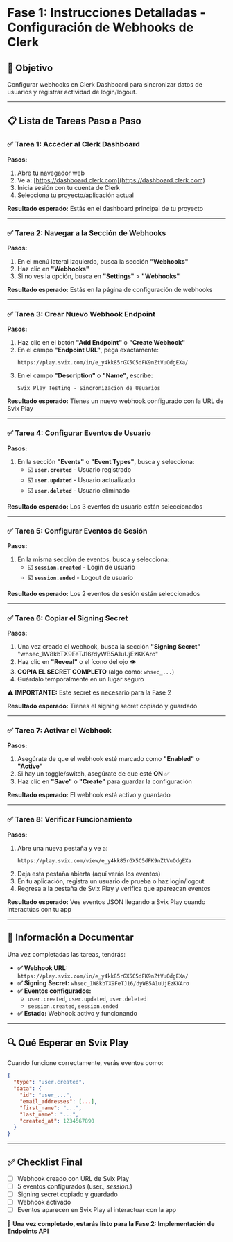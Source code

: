 # Fase 1: Instrucciones Detalladas - Configuración de Webhooks de Clerk

## 🎯 Objetivo

Configurar webhooks en Clerk Dashboard para sincronizar datos de usuarios y registrar actividad de login/logout.

---

## 📋 Lista de Tareas Paso a Paso

### ✅ **Tarea 1: Acceder al Clerk Dashboard**

**Pasos:**

1. Abre tu navegador web
2. Ve a: [https://dashboard.clerk.com](https://dashboard.clerk.com)
3. Inicia sesión con tu cuenta de Clerk
4. Selecciona tu proyecto/aplicación actual

**Resultado esperado:** Estás en el dashboard principal de tu proyecto

---

### ✅ **Tarea 2: Navegar a la Sección de Webhooks**

**Pasos:**

1. En el menú lateral izquierdo, busca la sección **"Webhooks"**
2. Haz clic en **"Webhooks"**
3. Si no ves la opción, busca en **"Settings"** > **"Webhooks"**

**Resultado esperado:** Estás en la página de configuración de webhooks

---

### ✅ **Tarea 3: Crear Nuevo Webhook Endpoint**

**Pasos:**

1. Haz clic en el botón **"Add Endpoint"** o **"Create Webhook"**
2. En el campo **"Endpoint URL"**, pega exactamente:
   ```
   https://play.svix.com/in/e_y4kk85rGX5C5dFK9nZtVuOdgEXa/
   ```
3. En el campo **"Description"** o **"Name"**, escribe:
   ```
   Svix Play Testing - Sincronización de Usuarios
   ```

**Resultado esperado:** Tienes un nuevo webhook configurado con la URL de Svix Play

---

### ✅ **Tarea 4: Configurar Eventos de Usuario**

**Pasos:**

1. En la sección **"Events"** o **"Event Types"**, busca y selecciona:
   - ☑️ **`user.created`** - Usuario registrado
   - ☑️ **`user.updated`** - Usuario actualizado
   - ☑️ **`user.deleted`** - Usuario eliminado

**Resultado esperado:** Los 3 eventos de usuario están seleccionados

---

### ✅ **Tarea 5: Configurar Eventos de Sesión**

**Pasos:**

1. En la misma sección de eventos, busca y selecciona:
   - ☑️ **`session.created`** - Login de usuario
   - ☑️ **`session.ended`** - Logout de usuario

**Resultado esperado:** Los 2 eventos de sesión están seleccionados

---

### ✅ **Tarea 6: Copiar el Signing Secret**

**Pasos:**

1. Una vez creado el webhook, busca la sección **"Signing Secret"** "whsec_1W8kbTX9FeTJ16/dyWB5A1uUjEzKKAro"
2. Haz clic en **"Reveal"** o el ícono del ojo 👁️
3. **COPIA EL SECRET COMPLETO** (algo como: `whsec_...`)
4. Guárdalo temporalmente en un lugar seguro

**⚠️ IMPORTANTE:** Este secret es necesario para la Fase 2

**Resultado esperado:** Tienes el signing secret copiado y guardado

---

### ✅ **Tarea 7: Activar el Webhook**

**Pasos:**

1. Asegúrate de que el webhook esté marcado como **"Enabled"** o **"Active"**
2. Si hay un toggle/switch, asegúrate de que esté **ON** ✅
3. Haz clic en **"Save"** o **"Create"** para guardar la configuración

**Resultado esperado:** El webhook está activo y guardado

---

### ✅ **Tarea 8: Verificar Funcionamiento**

**Pasos:**

1. Abre una nueva pestaña y ve a:
   ```
   https://play.svix.com/view/e_y4kk85rGX5C5dFK9nZtVuOdgEXa
   ```
2. Deja esta pestaña abierta (aquí verás los eventos)
3. En tu aplicación, registra un usuario de prueba o haz login/logout
4. Regresa a la pestaña de Svix Play y verifica que aparezcan eventos

**Resultado esperado:** Ves eventos JSON llegando a Svix Play cuando interactúas con tu app

---

## 📝 Información a Documentar

Una vez completadas las tareas, tendrás:

- **✅ Webhook URL:** `https://play.svix.com/in/e_y4kk85rGX5C5dFK9nZtVuOdgEXa/`
- **✅ Signing Secret:** `whsec_1W8kbTX9FeTJ16/dyWB5A1uUjEzKKAro`
- **✅ Eventos configurados:**
  - `user.created`, `user.updated`, `user.deleted`
  - `session.created`, `session.ended`
- **✅ Estado:** Webhook activo y funcionando

---

## 🔍 Qué Esperar en Svix Play

Cuando funcione correctamente, verás eventos como:

```json
{
  "type": "user.created",
  "data": {
    "id": "user_...",
    "email_addresses": [...],
    "first_name": "...",
    "last_name": "...",
    "created_at": 1234567890
  }
}
```

---

## ✅ Checklist Final

- [ ] Webhook creado con URL de Svix Play
- [ ] 5 eventos configurados (user._, session._)
- [ ] Signing secret copiado y guardado
- [ ] Webhook activado
- [ ] Eventos aparecen en Svix Play al interactuar con la app

**🎉 Una vez completado, estarás listo para la Fase 2: Implementación de Endpoints API**
